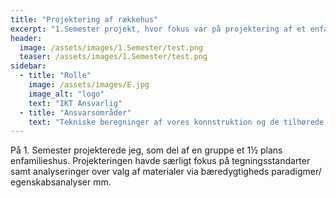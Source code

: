 ```yaml
---
title: "Projektering af rækkehus"
excerpt: "1.Semester projekt, hvor fokus var på projektering af et enfamilieshus."
header:
  image: /assets/images/1.Semester/test.png
  teaser: /assets/images/1.Semester/test.png
sidebar:
  - title: "Rolle"
    image: /assets/images/E.jpg
    image_alt: "logo"
    text: "IKT Ansvarlig"
  - title: "Ansvarsområder"
    text: "Tekniske beregninger af vores konnstruktion og de tilhørede tegninger"
---
```


På 1. Semester projekterede jeg, som del af en gruppe et 1½ plans enfamilieshus. Projekteringen havde særligt fokus på tegningsstandarter samt analyseringer over valg af materialer via bæredygtigheds paradigmer/ egenskabsanalyser mm. 